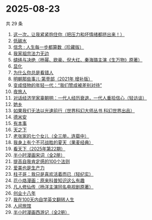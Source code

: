 # 2025-08-23

共 29 条

<!-- BEGIN WEREAD -->
<!-- 最后更新时间 2025-08-23 19:19:26 +0800 -->
1. [这一次，让我紧紧抱住你（把压力和坏情绪都挤出来！）](https://weread.qq.com/web/bookDetail/16832290813ab99deg011963)
1. [低碳水](https://weread.qq.com/web/bookDetail/16e32c50813aba461g018746)
1. [信念 : 人生每一步都算数（珍藏版）](https://weread.qq.com/web/bookDetail/9e1326b0813ab8736g0119ec)
1. [我家祖宗法力无边](https://weread.qq.com/web/bookDetail/48332f40813aba3f3g011ddc)
1. [缱绻与决绝（杨幂、欧豪、倪大红、秦海璐主演《生万物》原著）](https://weread.qq.com/web/bookDetail/d6f320605bf576d6f394eec)
1. [显化](https://weread.qq.com/web/bookDetail/1d932210813aba461g015994)
1. [为什么你总是看错人](https://weread.qq.com/web/bookDetail/0d132510813aba464g0136e3)
1. [明朝那些事儿·第壹部（2021年 增补版）](https://weread.qq.com/web/bookDetail/4973271072710be8497f5d2)
1. [变成怪物的年轻一代：“我们赞成被差别对待”](https://weread.qq.com/web/bookDetail/d4632190813aba46eg012621)
1. [夜旅人](https://weread.qq.com/web/bookDetail/0f5325d0727079db0f587e7)
1. [对话经济学家辜朝明：一代人经历衰退，一代人重拾信心（轻访谈）](https://weread.qq.com/web/bookDetail/59132340813aba402g0142f4)
1. [她乡](https://weread.qq.com/web/bookDetail/a8132880813aba292g014556)
1. [如果我们无法以光速前行（世界科幻大师丛书 科幻世界出品）](https://weread.qq.com/web/bookDetail/40e32260813ab8182g016818)
1. [德米安](https://weread.qq.com/web/bookDetail/6f532ce0813aba3f3g01062f)
1. [有本事](https://weread.qq.com/web/bookDetail/7923237072522360792b5fd)
1. [天之下](https://weread.qq.com/web/bookDetail/4de326a0721770aa4de95f4)
1. [老张家的七个女儿（全三册，连载中）](https://weread.qq.com/web/bookDetail/12332100813ab8b6cg0155cf)
1. [我身上有个不可战胜的夏天（果麦经典）](https://weread.qq.com/web/bookDetail/160321a0813aba1dfg0109cf)
1. [看天下（2025年第22期）](https://weread.qq.com/web/bookDetail/9be32620813aba4a9g013e38)
1. [半小时漫画宋词（全2册）](https://weread.qq.com/web/bookDetail/7e132a8071f5b2cf7e16cf9)
1. [提高自我肯定感的100个法则](https://weread.qq.com/web/bookDetail/7b232300813ab9641g0174cf)
1. [爱美也是生产力](https://weread.qq.com/web/bookDetail/4e732fe0813ab7439g016756)
1. [柱子哥：我只是喜欢活着而已（轻纪实）](https://weread.qq.com/web/bookDetail/cbc32040813aba3cag01057f)
1. [花小烙漫画：原来科普知识这么有趣](https://weread.qq.com/web/bookDetail/1b732df0724b1e7b1b7e1d3)
1. [凡人修仙传（杨洋主演同名电视剧原著）](https://weread.qq.com/web/bookDetail/f8932040571886f89dbe6b5)
1. [创业十八年](https://weread.qq.com/web/bookDetail/e3f32b80813aba3c7g0167aa)
1. [我在100天内自学英文翻转人生](https://weread.qq.com/web/bookDetail/c4132f0071ed8d4cc418130)
1. [人间旅馆](https://weread.qq.com/web/bookDetail/f9b322c0813aba1deg0130cf)
1. [半小时漫画西游记（全2册）](https://weread.qq.com/web/bookDetail/85432da0813ab89bbg014e25)
<!-- END WEREAD -->